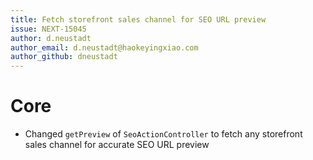 ```yaml
---
title: Fetch storefront sales channel for SEO URL preview
issue: NEXT-15045
author: d.neustadt
author_email: d.neustadt@haokeyingxiao.com 
author_github: dneustadt
---
```

# Core
* Changed `getPreview` of `SeoActionController` to fetch any storefront sales channel for accurate SEO URL preview
